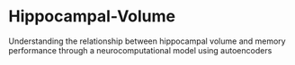 # Hippocampal-Volume
Understanding the relationship between hippocampal volume and memory performance through a neurocomputational model using autoencoders

